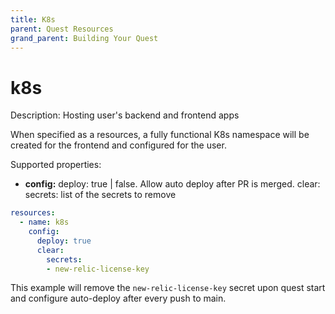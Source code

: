 ```yaml
---
title: K8s
parent: Quest Resources
grand_parent: Building Your Quest
---
```


# k8s

Description: Hosting user's backend and frontend apps

When specified as a resources, a fully functional K8s namespace will be created for the frontend and configured for the user. 


Supported properties:

- **config:** 
    deploy: true | false. Allow auto deploy after PR is merged.
    clear:
      secrets: list of the secrets to remove
```yaml
resources:
  - name: k8s
    config:
      deploy: true
      clear:
        secrets:
        - new-relic-license-key
```

This example will remove the `new-relic-license-key` secret upon quest start and configure auto-deploy after every push to main.
